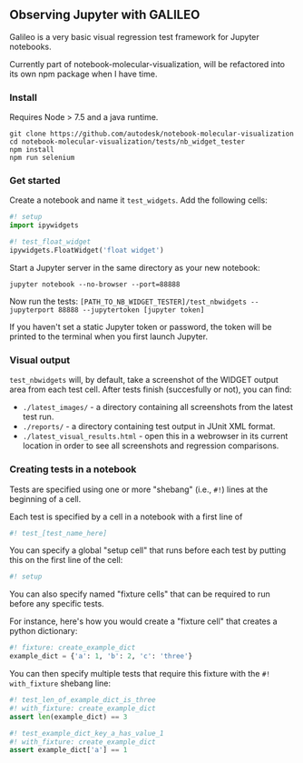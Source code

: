 ## Observing Jupyter with GALILEO

Galileo is a very basic visual regression test framework for Jupyter notebooks.

Currently part of notebook-molecular-visualization, will be refactored into its own npm package when I have time.

### Install

Requires Node > 7.5 and a java runtime.

```
git clone https://github.com/autodesk/notebook-molecular-visualization
cd notebook-molecular-visualization/tests/nb_widget_tester
npm install
npm run selenium
```

### Get started

Create a notebook and name it `test_widgets`. Add the following cells:

```python
#! setup
import ipywidgets
```

```python
#! test_float_widget
ipywidgets.FloatWidget('float widget')
```

Start a Jupyter server in the same directory as your new notebook:

`jupyter notebook --no-browser --port=88888`

Now run the tests:
`[PATH_TO_NB_WIDGET_TESTER]/test_nbwidgets --jupyterport 88888 --jupytertoken [jupyter token]`

If you haven't set a static Jupyter token or password, the token will be printed to the terminal when you first launch Jupyter.


### Visual output

`test_nbwidgets` will, by default, take a screenshot of the WIDGET output area from each test cell. After tests finish (succesfully or not), you can find:
 - `./latest_images/` - a directory containing all screenshots from the latest test run.
 - `./reports/` - a directory containing test output in JUnit XML format.
 - `./latest_visual_results.html` - open this in a webrowser in its current location in order to see all screenshots and regression comparisons. 



### Creating tests in a notebook
Tests are specified using one or more "shebang" (i.e., `#!`) lines at the beginning of a cell.

Each test is specified by a cell in a notebook with a first line of

```python
#! test_[test_name_here]
```

You can specify a global "setup cell" that runs before each test by putting this on the first line of the cell:

```python
#! setup
```

You can also specify named "fixture cells" that can be required to run before any specific tests.

For instance, here's how you would create a "fixture cell" that creates a python dictionary:

```python
#! fixture: create_example_dict
example_dict = {'a': 1, 'b': 2, 'c': 'three'}
```

You can then specify multiple tests that require this fixture with the `#! with_fixture` shebang line:

```python
#! test_len_of_example_dict_is_three
#! with_fixture: create_example_dict
assert len(example_dict) == 3
```

```python
#! test_example_dict_key_a_has_value_1
#! with_fixture: create_example_dict
assert example_dict['a'] == 1
```

